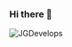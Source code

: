 ### Hi there 👋

<!--
**JGDevelopments/JGDevelopments** is a ✨ _special_ ✨ repository because its `README.md` (this file) appears on your GitHub profile.

Here are some ideas to get you started:

- 🔭 I’m currently working on ...
- 🌱 I’m currently learning ...
- 👯 I’m looking to collaborate on ...
- 🤔 I’m looking for help with ...
- 💬 Ask me about ...
- 📫 How to reach me: ...
- 😄 Pronouns: ...
- ⚡ Fun fact: ...
-->
![JGDevelops](https://user-images.githubusercontent.com/103215878/175794768-93909246-1d28-4682-a78c-b7e1ba5af02d.gif)

